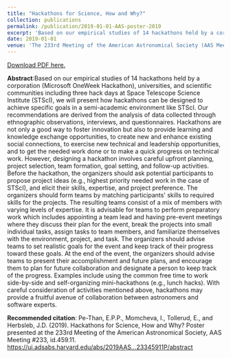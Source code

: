 ```yaml
---
title: "Hackathons for Science, How and Why?"
collection: publications
permalink: /publication/2019-01-01-AAS-poster-2019
excerpt: 'Based on our empirical studies of 14 hackathons held by a corporation (Microsoft OneWeek Hackathon), universities, and scientific communities including three hack days at Space Telescope Science Institute (STScI), we will present how hackathons can be designed to achieve specific goals in a semi-academic environment like STScI. Our recommendations are derived from the analysis of data collected through ethnographic observations, interviews, and questionnaires. Hackathons are not only a good way to foster innovation but also to provide learning and knowledge exchange opportunities, to create new and enhance existing social connections, to exercise new technical and leadership opportunities, and to get the needed work done or to make a quick progress on technical work. However, designing a hackathon involves careful upfront planning, project selection, team formation, goal setting, and follow-up activities. Before the hackathon, the organizers should ask potential participants to propose project ideas (e.g., highest priority needed work in the case of STScI), and elicit their skills, expertise, and project preference. The organizers should form teams by matching participants&apos; skills to required skills for the projects. The resulting teams consist of a mix of members with varying levels of expertise. It is advisable for teams to perform preparatory work which includes appointing a team lead and having pre-event meetings where they discuss their plan for the event, break the projects into small individual tasks, assign tasks to team members, and familiarize themselves with the environment, project, and task. The organizers should advise teams to set realistic goals for the event and keep track of their progress toward these goals. At the end of the event, the organizers should advise teams to present their accomplishment and future plans, and encourage them to plan for future collaboration and designate a person to keep track of the progress. Examples include using the common free time to work side-by-side and self-organizing mini-hackathons (e.g., lunch hacks). With careful consideration of activities mentioned above, hackathons may provide a fruitful avenue of collaboration between astronomers and software experts.'
date: 2019-01-01
venue: 'The 233rd Meeting of the American Astronomical Society (AAS Meeting #233)'
---
```

[Download PDF here.](http://eipapa.github.io/files/AAS-poster-2019.pdf)

**Abstract**:Based on our empirical studies of 14 hackathons held by a corporation (Microsoft OneWeek Hackathon), universities, and scientific communities including three hack days at Space Telescope Science Institute (STScI), we will present how hackathons can be designed to achieve specific goals in a semi-academic environment like STScI. Our recommendations are derived from the analysis of data collected through ethnographic observations, interviews, and questionnaires. Hackathons are not only a good way to foster innovation but also to provide learning and knowledge exchange opportunities, to create new and enhance existing social connections, to exercise new technical and leadership opportunities, and to get the needed work done or to make a quick progress on technical work. However, designing a hackathon involves careful upfront planning, project selection, team formation, goal setting, and follow-up activities. Before the hackathon, the organizers should ask potential participants to propose project ideas (e.g., highest priority needed work in the case of STScI), and elicit their skills, expertise, and project preference. The organizers should form teams by matching participants&apos; skills to required skills for the projects. The resulting teams consist of a mix of members with varying levels of expertise. It is advisable for teams to perform preparatory work which includes appointing a team lead and having pre-event meetings where they discuss their plan for the event, break the projects into small individual tasks, assign tasks to team members, and familiarize themselves with the environment, project, and task. The organizers should advise teams to set realistic goals for the event and keep track of their progress toward these goals. At the end of the event, the organizers should advise teams to present their accomplishment and future plans, and encourage them to plan for future collaboration and designate a person to keep track of the progress. Examples include using the common free time to work side-by-side and self-organizing mini-hackathons (e.g., lunch hacks). With careful consideration of activities mentioned above, hackathons may provide a fruitful avenue of collaboration between astronomers and software experts.

**Recommended citation**: Pe-Than, E.P.P., Momcheva, I., Tollerud, E., and Herbsleb, J.D. (2019). Hackathons for Science, How and Why? Poster presented at the 233rd Meeting of the American Astronomical Society, AAS Meeting #233, id.459.11. https://ui.adsabs.harvard.edu/abs/2019AAS...23345911P/abstract